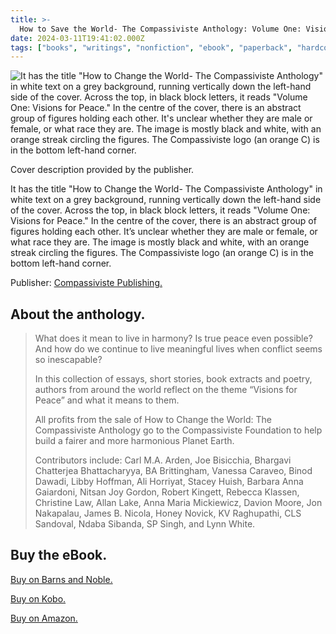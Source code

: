 ```yaml
---
title: >-
  How to Save the World- The Compassiviste Anthology: Volume One: Visions for Peace
date: 2024-03-11T19:41:02.000Z
tags: ["books", "writings", "nonfiction", "ebook", "paperback", "hardcover", "audiobook", "anthologies"]
---
```


![It has the title "How to Change the World- The Compassiviste Anthology" in white text on a grey background, running vertically down the left-hand side of the cover. Across the top, in black block letters, it reads "Volume One: Visions for Peace." In the centre of the cover, there is an abstract group of figures holding each other. It's unclear whether they are male or female, or what race they are. The image is mostly black and white, with an orange streak circling the figures. The Compassiviste logo (an orange C) is in the bottom left-hand corner.](/img/how-to-change-the-world-cover.jpeg)

Cover description provided by the publisher.

It has the title "How to Change the World- The Compassiviste Anthology" in white text on a grey background, running vertically down the left-hand side of the cover. Across the top, in black block letters, it reads "Volume One: Visions for Peace." In the centre of the cover, there is an abstract group of figures holding each other. It’s unclear whether they are male or female, or what race they are. The image is mostly black and white, with an orange streak circling the figures. The Compassiviste logo (an orange C) is in the bottom left-hand corner.

Publisher: [Compassiviste Publishing.](https://compassivistepublishing.com/contact/)

## About the anthology.

> What does it mean to live in harmony? Is true peace even possible? And how do we continue to live meaningful lives when conflict seems so inescapable?
>
> In this collection of essays, short stories, book extracts and poetry, authors from around the world reflect on the theme “Visions for Peace” and what it means to them.
>
> All profits from the sale of How to Change the World: The Compassiviste Anthology go to the Compassiviste Foundation to help build a fairer and more harmonious Planet Earth.
>
> Contributors include: Carl M.A. Arden, Joe Bisicchia, Bhargavi Chatterjea Bhattacharyya, BA Brittingham, Vanessa Caraveo, Binod Dawadi, Libby Hoffman, Ali Horriyat, Stacey Huish, Barbara Anna Gaiardoni, Nitsan Joy Gordon, Robert Kingett, Rebecca Klassen, Christine Law, Allan Lake, Anna Maria Mickiewicz, Davion Moore, Jon Nakapalau, James B. Nicola, Honey Novick, KV Raghupathi, CLS Sandoval, Ndaba Sibanda, SP Singh, and Lynn White.

## Buy the eBook.

[Buy on Barns and Noble.](https://www.barnesandnoble.com/w/visions-for-peace-compassiviste-authors-collective/1145056316?ean=2940179734314)

[Buy on Kobo.](https://www.kobo.com/au/en/ebook/visions-for-peace)

[Buy on Amazon.](https://www.amazon.com/How-Save-World-Compassiviste-Anthology-ebook/dp/B0CW1FVQSC/ref=sr_1_1?dib=eyJ2IjoiMSJ9.3VMDJ3WhIPl1NZ3o0Xmi_Q.2BIpD8QiZcu9ZaZwpUA0CABVH-8T6cX0eEp6ztqboq0&dib_tag=se&qid=1710159938&refinements=p_27%3ACompassiviste+Authors%27+Collective&s=digital-text&sr=1-1&text=Compassiviste+Authors%27+Collective)
